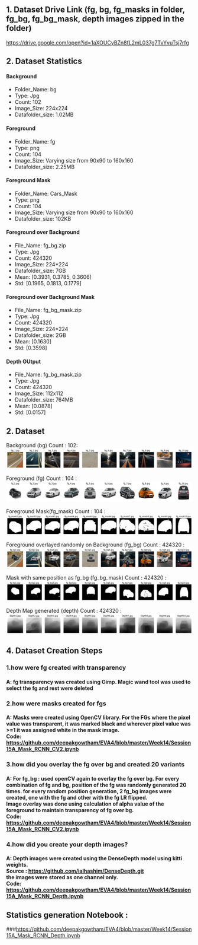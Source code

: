 ## 1. Dataset Drive Link (fg, bg, fg_masks in folder, fg_bg, fg_bg_mask, depth images zipped in the folder)
https://drive.google.com/open?id=1aXOUCyBZn8fL2mL037g7TvYvuTsj7rfg

## 2. Dataset Statistics

#### Background
- Folder_Name: bg
- Type: Jpg
- Count: 102
- Image_Size: 224x224
- Datafolder_size: 1.02MB

#### Foreground
- Folder_Name: fg
- Type: png
- Count: 104
- Image_Size: Varying size from 90x90 to 160x160
- Datafolder_size: 2.25MB

#### Foreground Mask

- Folder_Name: Cars_Mask
- Type: png
- Count: 104
- Image_Size: Varying size from 90x90 to 160x160
- Datafolder_size: 102KB

#### Foreground over Background

- File_Name: fg_bg.zip
- Type: Jpg
- Count: 424320
- Image_Size: 224*224
- Datafolder_size: 7GB
- Mean: [0.3931, 0.3785, 0.3606]
- Std: [0.1965, 0.1813, 0.1779]

#### Foreground over Background Mask

- File_Name: fg_bg_mask.zip
- Type: Jpg
- Count: 424320
- Image_Size: 224*224
- Datafolder_size: 2GB
- Mean: [0.1630]
- Std: [0.3598]


#### Depth OUtput

- File_Name: fg_bg_mask.zip
- Type: Jpg
- Count: 424320
- Image_Size: 112x112
- Datafolder_size: 764MB
- Mean: [0.0878]
- Std: [0.0157]


## 2. Dataset

Background (bg)  Count : 102:
![bg](https://github.com/deepakgowtham/EVA4/blob/master/Week14/Images/bg.png)



Foreground (fg) Count : 104 :
![fg](https://github.com/bikash-bhoi/eva4/blob/master/Session15/images/fg.png)



Foreground Mask(fg_mask) Count : 104 :
![fg_mask](https://github.com/bikash-bhoi/eva4/blob/master/Session15/images/fg_mask.png)



Foreground overlayed randomly on Background (fg_bg) Count : 424320 :
![fg_bg](https://github.com/bikash-bhoi/eva4/blob/master/Session15/images/fg_bg.png)



Mask with same position as fg_bg (fg_bg_mask) Count : 424320 :
![fg_bg_mask](https://github.com/bikash-bhoi/eva4/blob/master/Session15/images/fg_bg_mask.png)



Depth Map generated (depth) Count : 424320 :
![depth](https://github.com/bikash-bhoi/eva4/blob/master/Session15/images/depth.png)


## 4. Dataset Creation Steps

### 1.how were fg created with transparency
#### A: fg transparency was created using Gimp. Magic wand tool was used to select the fg and rest were deleted
### 2.how were masks created for fgs
#### A: Masks were created using OpenCV library. For the FGs where the pixel value was transparent, it was marked black and wherever pixel value was >=1 it was assigned white in the mask image. <br>Code: https://github.com/deepakgowtham/EVA4/blob/master/Week14/Session15A_Mask_RCNN_CV2.ipynb
### 3.how did you overlay the fg over bg and created 20 variants
#### A: For fg_bg : used openCV again to overlay the fg over bg. For every combination of fg and bg, position of the fg was randomly generated 20 times. for every random position generation, 2 fg_bg images were created, one with the fg and other with the fg LR flipped.<br> Image overlay was done using calculation of alpha value of the foreground to maintain transparency of fg over bg.<br> Code: https://github.com/deepakgowtham/EVA4/blob/master/Week14/Session15A_Mask_RCNN_CV2.ipynb
### 4.how did you create your depth images? 
#### A: Depth images were created using the DenseDepth model using kitti weights. <br>Source : https://github.com/ialhashim/DenseDepth.git <br> the images were stored as one channel only.<br> Code: https://github.com/deepakgowtham/EVA4/blob/master/Week14/Session15A_Mask_RCNN_Depth.ipynb

## Statistics generation Notebook : 
###https://github.com/deepakgowtham/EVA4/blob/master/Week14/Session15A_Mask_RCNN_Depth.ipynb
